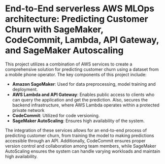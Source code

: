 # End-to-End serverless AWS MLOps architecture: Predicting Customer Churn with SageMaker, CodeCommit, Lambda, API Gateway, and SageMaker Autoscaling
This project utilizes a combination of AWS services to create a comprehensive solution for predicting customer churn using a dataset from a mobile phone operator. The key components of this project include:

- **Amazon SageMaker**: Used for data preprocessing, model training and deployment.
- **AWS Lambda and API Gateway**: Enables public access to clients who can query the application and get the prediction. Also, secures the backend infrastructure, where AWS Lambda operates within a protected private network
- **CodeCommit**: Utilized for code versioning.
- **SageMaker AutoScaling**: Ensures high availability of the system.

The integration of these services allows for an end-to-end process of predicting customer churn, from training the model to making predictions accessible through an API. Additionally, CodeCommit ensures proper version control and collaboration among team members, while SageMaker AutoScaling ensures the system can handle varying workloads and maintain high availability.
